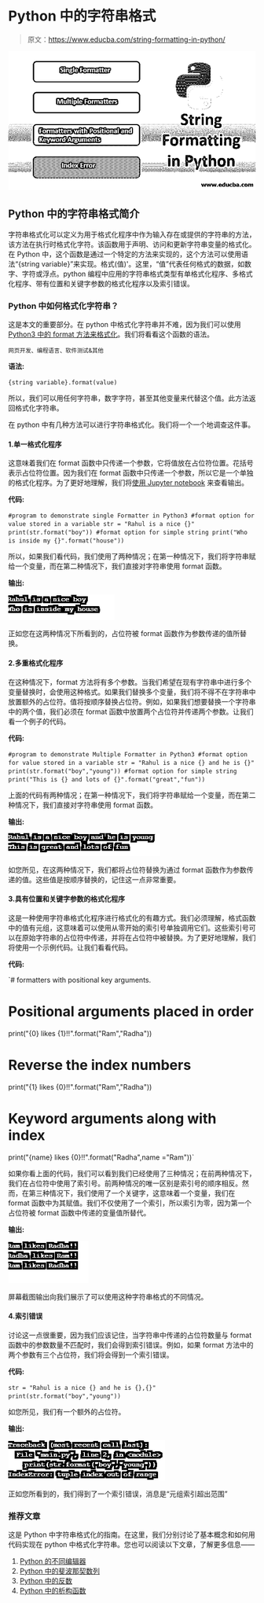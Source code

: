 # Python 中的字符串格式

> 原文：<https://www.educba.com/string-formatting-in-python/>

![String Formatting in Python](img/ff48482799c129608f815f197cd2f3be.png)



## Python 中的字符串格式简介

字符串格式化可以定义为用于格式化程序中作为输入存在或提供的字符串的方法，该方法在执行时格式化字符。该函数用于声明、访问和更新字符串变量的格式化。在 Python 中，这个函数是通过一个特定的方法来实现的，这个方法可以使用语法“{string variable}”来实现。格式(值)'。这里，“值”代表任何格式的数据，如数字、字符或浮点。python 编程中应用的字符串格式类型有单格式化程序、多格式化程序、带有位置和关键字参数的格式化程序以及索引错误。

### Python 中如何格式化字符串？

这是本文的重要部分。在 python 中格式化字符串并不难，因为我们可以使用 [Python3 中的 format 方法来格式化](https://www.educba.com/python-3-commands/)。我们将看看这个函数的语法。

<small>网页开发、编程语言、软件测试&其他</small>

**语法:**

`{string variable}.format(value)`

所以，我们可以用任何字符串，数字字符，甚至其他变量来代替这个值。此方法返回格式化字符串。

在 python 中有几种方法可以进行字符串格式化。我们将一个一个地调查这件事。

#### 1.单一格式化程序

这意味着我们在 format 函数中只传递一个参数，它将值放在占位符位置。花括号表示占位符位置。因为我们在 format 函数中只传递一个参数，所以它是一个单独的格式化程序。为了更好地理解，我们将[使用 Jupyter notebook](https://www.educba.com/what-is-juypter-notebook/) 来查看输出。

**代码:**

`#program to demonstrate single Formatter in Python3
#format option for value stored in a variable
str = "Rahul is a nice {}"
print(str.format("boy"))
#format option for simple string
print("Who is inside my {}".format("house"))`

所以，如果我们看代码，我们使用了两种情况；在第一种情况下，我们将字符串赋给一个变量，而在第二种情况下，我们直接对字符串使用 format 函数。

**输出:**

![String Formatting in Python-1.1](img/8f9bbfdcea3e6dd997f73a883fd38cd1.png)



正如您在这两种情况下所看到的，占位符被 format 函数作为参数传递的值所替换。

#### 2.多重格式化程序

在这种情况下，format 方法将有多个参数。当我们希望在现有字符串中进行多个变量替换时，会使用这种格式。如果我们替换多个变量，我们将不得不在字符串中放置额外的占位符。值将按顺序替换占位符。例如，如果我们想要替换一个字符串中的两个值，我们必须在 format 函数中放置两个占位符并传递两个参数。让我们看一个例子的代码。

**代码:**

`#program to demonstrate Multiple Formatter in Python3
#format option for value stored in a variable
str = "Rahul is a nice {} and he is {}"
print(str.format("boy","young"))
#format option for simple string
print("This is {} and lots of {}".format("great","fun"))`

上面的代码有两种情况；在第一种情况下，我们将字符串赋给一个变量，而在第二种情况下，我们直接对字符串使用 format 函数。

**输出:**

![String Formatting in Python-1.2](img/a213fb9451ddde374b54889af8771ad7.png)



如您所见，在这两种情况下，我们都将占位符替换为通过 format 函数作为参数传递的值。这些值是按顺序替换的，记住这一点非常重要。

#### 3.具有位置和关键字参数的格式化程序

这是一种使用字符串格式化程序进行格式化的有趣方式。我们必须理解，格式函数中的值有元组，这意味着可以使用从零开始的索引号单独调用它们。这些索引号可以在原始字符串的占位符中传递，并将在占位符中被替换。为了更好地理解，我们将使用一个示例代码。让我们看看代码。

**代码:**

`# formatters with positional key arguments.
# Positional arguments placed in order
print("{0} likes {1}!!".format("Ram","Radha"))
# Reverse the index numbers
print("{1} likes {0}!!".format("Ram","Radha"))
# Keyword arguments along with index
print("{name} likes {0}!!".format("Radha",name ="Ram"))`

如果你看上面的代码，我们可以看到我们已经使用了三种情况；在前两种情况下，我们在占位符中使用了索引号。前两种情况的唯一区别是索引号的顺序相反。然而，在第三种情况下，我们使用了一个关键字，这意味着一个变量，我们在 format 函数中为其赋值。我们不仅使用了一个索引，所以索引为零，因为第一个占位符被 format 函数中传递的变量值所替代。

**输出:**

![Keyword argument](img/fd8ca3531761dd19772882c1db3e0d18.png)



屏幕截图输出向我们展示了可以使用这种字符串格式的不同情况。

#### 4.索引错误

讨论这一点很重要，因为我们应该记住，当字符串中传递的占位符数量与 format 函数中的参数数量不匹配时，我们会得到索引错误。例如，如果 format 方法中的两个参数有三个占位符，我们将会得到一个索引错误。

**代码:**

`str = "Rahul is a nice {} and he is {},{}"
print(str.format("boy","young"))`

如您所见，我们有一个额外的占位符。

**输出:**

![Index error](img/3a527d7f8554958fbfe4958c583bdaf3.png)



正如您所看到的，我们得到了一个索引错误，消息是“元组索引超出范围”

### 推荐文章

这是 Python 中字符串格式化的指南。在这里，我们分别讨论了基本概念和如何用代码实现在 python 中格式化字符串。您也可以阅读以下文章，了解更多信息——

1.  [Python 的不同编辑器](https://www.educba.com/python-editors/)
2.  [Python 中的斐波那契数列](https://www.educba.com/fibonacci-series-in-python/)
3.  [Python 中的反数](https://www.educba.com/reverse-number-in-python/)
4.  [Python 中的析构函数](https://www.educba.com/destructor-in-python/)





